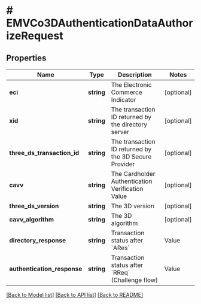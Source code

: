 # # EMVCo3DAuthenticationDataAuthorizeRequest

## Properties

Name | Type | Description | Notes
------------ | ------------- | ------------- | -------------
**eci** | **string** | The Electronic Commerce Indicator | [optional]
**xid** | **string** | The transaction ID returned by the directory server | [optional]
**three_ds_transaction_id** | **string** | The transaction ID returned by the 3D Secure Provider | [optional]
**cavv** | **string** | The Cardholder Authentication Verification Value | [optional]
**three_ds_version** | **string** | The 3D version | [optional]
**cavv_algorithm** | **string** | The 3D algorithm | [optional]
**directory_response** | **string** | Transaction status after &#x60;ARes&#x60;  |Value|3Dv1|3Dv2| |:---|:---|:---| |Y| enrolled| authenticated| |N| not enrolled| authentication failed| |U| not available| not available| |C| |challenge needed| |R| |rejected| |A| |authentication attempt| | [optional]
**authentication_response** | **string** | Transaction status after &#x60;RReq&#x60; (Challenge flow)  |Value|3Dv1|3Dv2| |:---|:---|:---| |Y| authenticated| authenticated| |N| authentication failed| authentication failed| |U| not available| not available| |A| authentication attempt| authentication attempt| |C| process incomplete| process incomplete| |D| not enrolled| | | [optional]

[[Back to Model list]](../../README.md#models) [[Back to API list]](../../README.md#endpoints) [[Back to README]](../../README.md)
